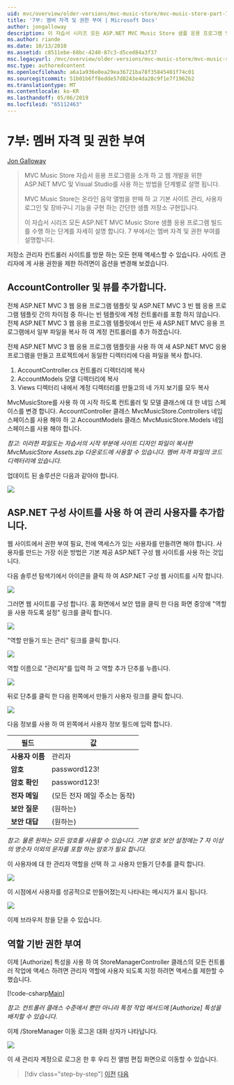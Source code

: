 ```yaml
---
uid: mvc/overview/older-versions/mvc-music-store/mvc-music-store-part-7
title: '7부: 멤버 자격 및 권한 부여 | Microsoft Docs'
author: jongalloway
description: 이 자습서 시리즈 모든 ASP.NET MVC Music Store 샘플 응용 프로그램 빌드를 수행 하는 단계를 자세히 설명 합니다. 7 부에서는 멤버 자격 및 권한 부여를 설명합니다.
ms.author: riande
ms.date: 10/13/2010
ms.assetid: c8511ebe-68bc-4240-87c3-d5ced84a3f37
msc.legacyurl: /mvc/overview/older-versions/mvc-music-store/mvc-music-store-part-7
msc.type: authoredcontent
ms.openlocfilehash: a6a1a936e0ea29ea36721ba78f35845401f74c01
ms.sourcegitcommit: 51b01b6ff8edde57d8243e4da28c9f1e7f1962b2
ms.translationtype: MT
ms.contentlocale: ko-KR
ms.lasthandoff: 05/06/2019
ms.locfileid: "65112463"
---
```

# <a name="part-7-membership-and-authorization"></a>7부: 멤버 자격 및 권한 부여

[Jon Galloway](https://github.com/jongalloway)

> MVC Music Store 자습서 응용 프로그램을 소개 하 고 웹 개발을 위한 ASP.NET MVC 및 Visual Studio를 사용 하는 방법을 단계별로 설명 됩니다.  
>   
> MVC Music Store는 온라인 음악 앨범을 판매 하 고 기본 사이트 관리, 사용자 로그인 및 장바구니 기능을 구현 하는 간단한 샘플 저장소 구현입니다.  
>   
> 이 자습서 시리즈 모든 ASP.NET MVC Music Store 샘플 응용 프로그램 빌드를 수행 하는 단계를 자세히 설명 합니다. 7 부에서는 멤버 자격 및 권한 부여를 설명합니다.

저장소 관리자 컨트롤러 사이트를 방문 하는 모든 현재 액세스할 수 있습니다. 사이트 관리자에 게 사용 권한을 제한 하려면이 옵션을 변경해 보겠습니다.

## <a name="adding-the-accountcontroller-and-views"></a>AccountController 및 뷰를 추가합니다.

전체 ASP.NET MVC 3 웹 응용 프로그램 템플릿 및 ASP.NET MVC 3 빈 웹 응용 프로그램 템플릿 간의 차이점 중 하나는 빈 템플릿에 계정 컨트롤러를 포함 하지 않습니다. 전체 ASP.NET MVC 3 웹 응용 프로그램 템플릿에서 만든 새 ASP.NET MVC 응용 프로그램에서 일부 파일을 복사 하 여 계정 컨트롤러를 추가 하겠습니다.

전체 ASP.NET MVC 3 웹 응용 프로그램 템플릿을 사용 하 여 새 ASP.NET MVC 응용 프로그램을 만들고 프로젝트에서 동일한 디렉터리에 다음 파일을 복사 합니다.

1. AccountController.cs 컨트롤러 디렉터리에 복사
2. AccountModels 모델 디렉터리에 복사
3. Views 디렉터리 내에서 계정 디렉터리를 만들고의 네 가지 보기를 모두 복사

MvcMusicStore를 사용 하 여 시작 하도록 컨트롤러 및 모델 클래스에 대 한 네임 스페이스를 변경 합니다. AccountController 클래스 MvcMusicStore.Controllers 네임 스페이스를 사용 해야 하 고 AccountModels 클래스 MvcMusicStore.Models 네임 스페이스를 사용 해야 합니다.

*참고: 이러한 파일도는 자습서의 시작 부분에 사이트 디자인 파일이 복사한 MvcMusicStore Assets.zip 다운로드에 사용할 수 있습니다. 멤버 자격 파일의 코드 디렉터리에 있습니다.*

업데이트 된 솔루션은 다음과 같아야 합니다.

![](mvc-music-store-part-7/_static/image1.png)

## <a name="adding-an-administrative-user-with-the-aspnet-configuration-site"></a>ASP.NET 구성 사이트를 사용 하 여 관리 사용자를 추가합니다.

웹 사이트에서 권한 부여 필요, 전에 액세스가 있는 사용자를 만들려면 해야 합니다. 사용자를 만드는 가장 쉬운 방법은 기본 제공 ASP.NET 구성 웹 사이트를 사용 하는 것입니다.

다음 솔루션 탐색기에서 아이콘을 클릭 하 여 ASP.NET 구성 웹 사이트를 시작 합니다.

![](mvc-music-store-part-7/_static/image2.png)

그러면 웹 사이트를 구성 합니다. 홈 화면에서 보안 탭을 클릭 한 다음 화면 중앙에 "역할을 사용 하도록 설정" 링크를 클릭 합니다.

![](mvc-music-store-part-7/_static/image3.png)

"역할 만들기 또는 관리" 링크를 클릭 합니다.

![](mvc-music-store-part-7/_static/image4.png)

역할 이름으로 "관리자"를 입력 하 고 역할 추가 단추를 누릅니다.

![](mvc-music-store-part-7/_static/image5.png)

뒤로 단추를 클릭 한 다음 왼쪽에서 만들기 사용자 링크를 클릭 합니다.

![](mvc-music-store-part-7/_static/image6.png)

다음 정보를 사용 하 여 왼쪽에서 사용자 정보 필드에 입력 합니다.

| **필드** | **값** |
| --- | --- |
| **사용자 이름** | 관리자 |
| **암호** | password123! |
| **암호 확인** | password123! |
| **전자 메일** | (모든 전자 메일 주소는 동작) |
| **보안 질문** | (원하는) |
| **보안 대답** | (원하는) |

*참고: 물론 원하는 모든 암호를 사용할 수 있습니다. 기본 암호 보안 설정에는 7 자 이상의 영숫자 이외의 문자를 포함 하는 암호가 필요 합니다.*

이 사용자에 대 한 관리자 역할을 선택 하 고 사용자 만들기 단추를 클릭 합니다.

![](mvc-music-store-part-7/_static/image7.png)

이 시점에서 사용자를 성공적으로 만들어졌는지 나타내는 메시지가 표시 됩니다.

![](mvc-music-store-part-7/_static/image8.png)

이제 브라우저 창을 닫을 수 있습니다.

## <a name="role-based-authorization"></a>역할 기반 권한 부여

이제 [Authorize] 특성을 사용 하 여 StoreManagerController 클래스의 모든 컨트롤러 작업에 액세스 하려면 관리자 역할에 사용자 되도록 지정 하려면 액세스를 제한할 수 했습니다.

[!code-csharp[Main](mvc-music-store-part-7/samples/sample1.cs)]

*참고: 컨트롤러 클래스 수준에서 뿐만 아니라 특정 작업 메서드에 [Authorize] 특성을 배치할 수 있습니다.*

이제 /StoreManager 이동 로그온 대화 상자가 나타납니다.

![](mvc-music-store-part-7/_static/image9.png)

이 새 관리자 계정으로 로그온 한 후 우리 전 앨범 편집 화면으로 이동할 수 있습니다.

> [!div class="step-by-step"]
> [이전](mvc-music-store-part-6.md)
> [다음](mvc-music-store-part-8.md)
